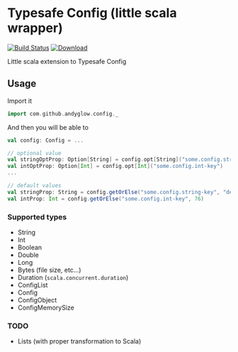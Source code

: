 # Typesafe Config (little scala wrapper)
[![Build Status](https://travis-ci.org/andyglow/typesafe-config-scala.svg)](https://travis-ci.org/andyglow/typesafe-config-scala)
[![Download](https://api.bintray.com/packages/andyglow/scala-tools/typesafe-config-scala/images/download.svg) ](https://bintray.com/andyglow/scala-tools/typesafe-config-scala/_latestVersion)

Little scala extension to Typesafe Config

## Usage

Import it
```scala
import com.github.andyglow.config._
```

And then you will be able to

```scala
val config: Config = ...

// optional value
val stringOptProp: Option[String] = config.opt[String]("some.config.string-key")
val intOptProp: Option[Int] = config.opt[Int]("some.config.int-key")
...

// default values
val stringProp: String = config.getOrElse("some.config.string-key", "default")
val intProp: Int = config.getOrElse("some.config.int-key", 76)
```

### Supported types
- String
- Int
- Boolean
- Double
- Long
- Bytes (file size, etc...)
- Duration (`scala.concurrent.duration`)
- ConfigList
- Config
- ConfigObject
- ConfigMemorySize

### TODO
- Lists (with proper transformation to Scala)